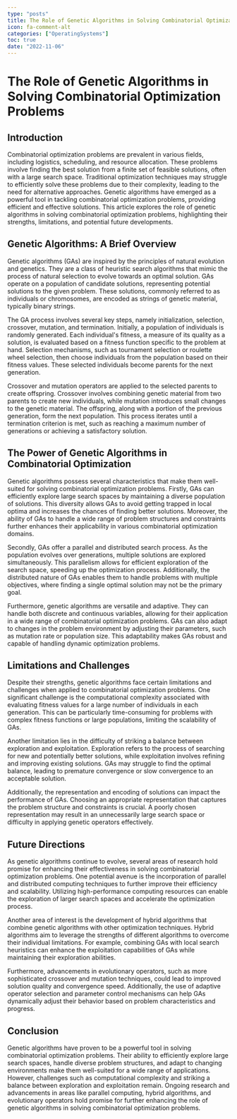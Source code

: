 ```yaml
---
type: "posts"
title: The Role of Genetic Algorithms in Solving Combinatorial Optimization Problems
icon: fa-comment-alt
categories: ["OperatingSystems"]
toc: true
date: "2022-11-06"
---
```




# The Role of Genetic Algorithms in Solving Combinatorial Optimization Problems

## Introduction

Combinatorial optimization problems are prevalent in various fields, including logistics, scheduling, and resource allocation. These problems involve finding the best solution from a finite set of feasible solutions, often with a large search space. Traditional optimization techniques may struggle to efficiently solve these problems due to their complexity, leading to the need for alternative approaches. Genetic algorithms have emerged as a powerful tool in tackling combinatorial optimization problems, providing efficient and effective solutions. This article explores the role of genetic algorithms in solving combinatorial optimization problems, highlighting their strengths, limitations, and potential future developments.

## Genetic Algorithms: A Brief Overview

Genetic algorithms (GAs) are inspired by the principles of natural evolution and genetics. They are a class of heuristic search algorithms that mimic the process of natural selection to evolve towards an optimal solution. GAs operate on a population of candidate solutions, representing potential solutions to the given problem. These solutions, commonly referred to as individuals or chromosomes, are encoded as strings of genetic material, typically binary strings.

The GA process involves several key steps, namely initialization, selection, crossover, mutation, and termination. Initially, a population of individuals is randomly generated. Each individual's fitness, a measure of its quality as a solution, is evaluated based on a fitness function specific to the problem at hand. Selection mechanisms, such as tournament selection or roulette wheel selection, then choose individuals from the population based on their fitness values. These selected individuals become parents for the next generation.

Crossover and mutation operators are applied to the selected parents to create offspring. Crossover involves combining genetic material from two parents to create new individuals, while mutation introduces small changes to the genetic material. The offspring, along with a portion of the previous generation, form the next population. This process iterates until a termination criterion is met, such as reaching a maximum number of generations or achieving a satisfactory solution.

## The Power of Genetic Algorithms in Combinatorial Optimization

Genetic algorithms possess several characteristics that make them well-suited for solving combinatorial optimization problems. Firstly, GAs can efficiently explore large search spaces by maintaining a diverse population of solutions. This diversity allows GAs to avoid getting trapped in local optima and increases the chances of finding better solutions. Moreover, the ability of GAs to handle a wide range of problem structures and constraints further enhances their applicability in various combinatorial optimization domains.

Secondly, GAs offer a parallel and distributed search process. As the population evolves over generations, multiple solutions are explored simultaneously. This parallelism allows for efficient exploration of the search space, speeding up the optimization process. Additionally, the distributed nature of GAs enables them to handle problems with multiple objectives, where finding a single optimal solution may not be the primary goal.

Furthermore, genetic algorithms are versatile and adaptive. They can handle both discrete and continuous variables, allowing for their application in a wide range of combinatorial optimization problems. GAs can also adapt to changes in the problem environment by adjusting their parameters, such as mutation rate or population size. This adaptability makes GAs robust and capable of handling dynamic optimization problems.

## Limitations and Challenges

Despite their strengths, genetic algorithms face certain limitations and challenges when applied to combinatorial optimization problems. One significant challenge is the computational complexity associated with evaluating fitness values for a large number of individuals in each generation. This can be particularly time-consuming for problems with complex fitness functions or large populations, limiting the scalability of GAs.

Another limitation lies in the difficulty of striking a balance between exploration and exploitation. Exploration refers to the process of searching for new and potentially better solutions, while exploitation involves refining and improving existing solutions. GAs may struggle to find the optimal balance, leading to premature convergence or slow convergence to an acceptable solution.

Additionally, the representation and encoding of solutions can impact the performance of GAs. Choosing an appropriate representation that captures the problem structure and constraints is crucial. A poorly chosen representation may result in an unnecessarily large search space or difficulty in applying genetic operators effectively.

## Future Directions

As genetic algorithms continue to evolve, several areas of research hold promise for enhancing their effectiveness in solving combinatorial optimization problems. One potential avenue is the incorporation of parallel and distributed computing techniques to further improve their efficiency and scalability. Utilizing high-performance computing resources can enable the exploration of larger search spaces and accelerate the optimization process.

Another area of interest is the development of hybrid algorithms that combine genetic algorithms with other optimization techniques. Hybrid algorithms aim to leverage the strengths of different algorithms to overcome their individual limitations. For example, combining GAs with local search heuristics can enhance the exploitation capabilities of GAs while maintaining their exploration abilities.

Furthermore, advancements in evolutionary operators, such as more sophisticated crossover and mutation techniques, could lead to improved solution quality and convergence speed. Additionally, the use of adaptive operator selection and parameter control mechanisms can help GAs dynamically adjust their behavior based on problem characteristics and progress.

## Conclusion

Genetic algorithms have proven to be a powerful tool in solving combinatorial optimization problems. Their ability to efficiently explore large search spaces, handle diverse problem structures, and adapt to changing environments make them well-suited for a wide range of applications. However, challenges such as computational complexity and striking a balance between exploration and exploitation remain. Ongoing research and advancements in areas like parallel computing, hybrid algorithms, and evolutionary operators hold promise for further enhancing the role of genetic algorithms in solving combinatorial optimization problems.